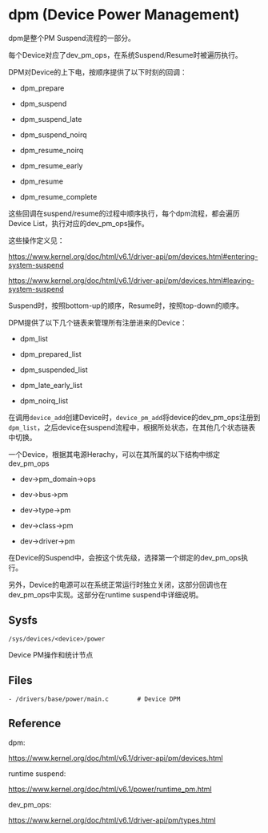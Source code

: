 # dpm (Device Power Management)

dpm是整个PM Suspend流程的一部分。

每个Device对应了dev_pm_ops，在系统Suspend/Resume时被遍历执行。

DPM对Device的上下电，按顺序提供了以下时刻的回调：

- dpm_prepare

- dpm_suspend

- dpm_suspend_late

- dpm_suspend_noirq

- dpm_resume_noirq

- dpm_resume_early

- dpm_resume

- dpm_resume_complete

这些回调在suspend/resume的过程中顺序执行，每个dpm流程，都会遍历Device List，执行对应的dev_pm_ops操作。

这些操作定义见： 

<https://www.kernel.org/doc/html/v6.1/driver-api/pm/devices.html#entering-system-suspend>

<https://www.kernel.org/doc/html/v6.1/driver-api/pm/devices.html#leaving-system-suspend>

Suspend时，按照bottom-up的顺序，Resume时，按照top-down的顺序。

DPM提供了以下几个链表来管理所有注册进来的Device：

- dpm_list

- dpm_prepared_list

- dpm_suspended_list

- dpm_late_early_list

- dpm_noirq_list

在调用`device_add`创建Device时，`device_pm_add`将device的dev_pm_ops注册到`dpm_list`，之后device在suspend流程中，根据所处状态，在其他几个状态链表中切换。

一个Device，根据其电源Herachy，可以在其所属的以下结构中绑定dev_pm_ops

- dev->pm_domain->ops

- dev->bus->pm

- dev->type->pm

- dev->class->pm

- dev->driver->pm

在Device的Suspend中，会按这个优先级，选择第一个绑定的dev_pm_ops执行。

另外，Device的电源可以在系统正常运行时独立关闭，这部分回调也在dev_pm_ops中实现。这部分在runtime suspend中详细说明。

## Sysfs

`/sys/devices/<device>/power`

Device PM操作和统计节点

## Files

```
- /drivers/base/power/main.c		# Device DPM
```

## Reference

dpm:

<https://www.kernel.org/doc/html/v6.1/driver-api/pm/devices.html>

runtime suspend:

<https://www.kernel.org/doc/html/v6.1/power/runtime_pm.html>

dev_pm_ops:

<https://www.kernel.org/doc/html/v6.1/driver-api/pm/types.html>